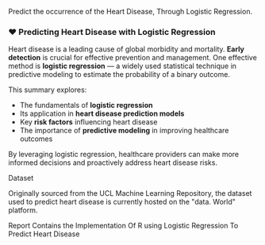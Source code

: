  Predict the occurrence of the Heart Disease,
       Through Logistic Regression.

### ❤️ Predicting Heart Disease with Logistic Regression

Heart disease is a leading cause of global morbidity and mortality. **Early detection** is crucial for effective prevention and management. One effective method is **logistic regression** — a widely used statistical technique in predictive modeling to estimate the probability of a binary outcome.

This summary explores:

- The fundamentals of **logistic regression**
- Its application in **heart disease prediction models**
- Key **risk factors** influencing heart disease
- The importance of **predictive modeling** in improving healthcare outcomes

By leveraging logistic regression, healthcare providers can make more informed decisions and proactively address heart disease risks.

Dataset

Originally sourced from the UCL Machine Learning Repository, the dataset used to
predict heart disease is currently hosted on the "data. World" platform.

Report Contains the Implementation Of R using Logistic Regression To Predict Heart Disease

